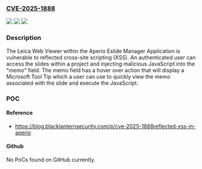 ### [CVE-2025-1888](https://cve.mitre.org/cgi-bin/cvename.cgi?name=CVE-2025-1888)
![](https://img.shields.io/static/v1?label=Product&message=Aperio%20Eslide%20Manager&color=blue)
![](https://img.shields.io/static/v1?label=Version&message=%3D%2012.3.2.5030%20&color=brighgreen)
![](https://img.shields.io/static/v1?label=Vulnerability&message=CWE-79%20Improper%20Neutralization%20of%20Input%20During%20Web%20Page%20Generation%20('Cross-site%20Scripting')&color=brighgreen)

### Description

The Leica Web Viewer within the Aperio Eslide Manager Application is vulnerable to reflected cross-site scripting (XSS). An authenticated user can access the slides within a project and injecting malicious JavaScript into the "memo" field. The memo field has a hover over action that will display a Microsoft Tool Tip which a user can use to quickly view the memo associated with the slide and execute the JavaScript.

### POC

#### Reference
- https://blog.blacklanternsecurity.com/p/cve-2025-1888reflected-xss-in-aperio

#### Github
No PoCs found on GitHub currently.

